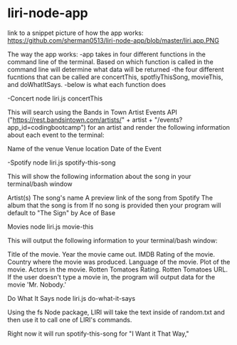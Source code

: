 # liri-node-app

link to a snippet picture of how the app works:  https://github.com/sherman0513/liri-node-app/blob/master/liri.app.PNG

The way the app works:
-app takes in four different functions in the command line of the terminal.  Based on which function is called in the command line will determine what data will be returned
-the four different fucntions that can be called are  concertThis, spotfiyThisSong, movieThis, and doWhatItSays.
-below is what each function does



-Concert
node liri.js concertThis <insert artist>

This will search using the Bands in Town Artist Events API ("https://rest.bandsintown.com/artists/" + artist + "/events?app_id=codingbootcamp") for an artist and render the following information about each event to the terminal:

Name of the venue
Venue location
Date of the Event



-Spotify
node liri.js spotify-this-song <insert song title>

This will show the following information about the song in your terminal/bash window

Artist(s)
The song's name
A preview link of the song from Spotify
The album that the song is from
If no song is provided then your program will default to "The Sign" by Ace of Base



Movies
node liri.js movie-this <insert movie title>

This will output the following information to your terminal/bash window:

Title of the movie.
Year the movie came out.
IMDB Rating of the movie.
Country where the movie was produced.
Language of the movie.
Plot of the movie.
Actors in the movie.
Rotten Tomatoes Rating.
Rotten Tomatoes URL.
If the user doesn't type a movie in, the program will output data for the movie 'Mr. Nobody.'



Do What It Says
node liri.js do-what-it-says

Using the fs Node package, LIRI will take the text inside of random.txt and then use it to call one of LIRI's commands.

Right now it will run spotify-this-song for "I Want it That Way,"


